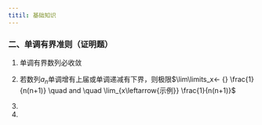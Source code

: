 ```yaml
---
titil: 基础知识
---
```


### 二、单调有界准则（证明题）

1. 单调有界数列必收敛

2. 若数列${a_n}$单调增有上届或单调递减有下界，则极限$\lim\limits_x← {} \frac{1}{n(n+1)} \quad and \quad \lim_{x\leftarrow{示例}} \frac{1}{n(n+1)}$

3. 

4. 
